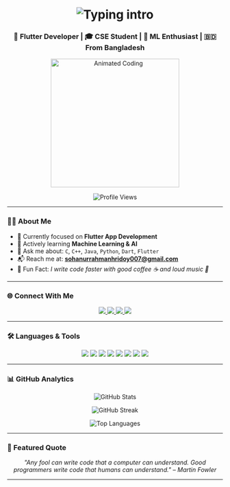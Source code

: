<!-- Header Section -->
<h1 align="center">
  <img src="https://readme-typing-svg.demolab.com?font=Fira+Code&pause=1000&center=true&vCenter=true&width=435&lines=Hi+I'm+Md.+Sohanur+Rahman+Hridoy;Flutter+Dev+%F0%9F%93%B1+%7C+ML+Explorer+%F0%9F%A4%96;CSE+Student+%7C+Tech+Lover+%F0%9F%91%BB" alt="Typing intro">
</h1>

<h3 align="center">💙 Flutter Developer | 🎓 CSE Student | 🤖 ML Enthusiast | 🇧🇩 From Bangladesh</h3>

<p align="center">
  <img src="https://media.giphy.com/media/qgQUggAC3Pfv687qPC/giphy.gif" width="300" alt="Animated Coding">
</p>

<p align="center">
  <img src="https://komarev.com/ghpvc/?username=srhridoy&label=Profile+Views&color=1abc9c&style=flat-square" alt="Profile Views" />
</p>

---

### 🧑‍💻 About Me

- 🚀 Currently focused on **Flutter App Development**
- 🧠 Actively learning **Machine Learning & AI**
- 💬 Ask me about: `C`, `C++`, `Java`, `Python`, `Dart`, `Flutter`
- 📬 Reach me at: **sohanurrahmanhridoy007@gmail.com**
- 🤹 Fun Fact: _I write code faster with good coffee ☕ and loud music 🎷_

---

### 🌐 Connect With Me

<p align="center">
   <a href="https://www.linkedin.com/in/md-sohanur-rahman-hridoy-2385ab257/" target="_blank">
    <img src="https://img.shields.io/badge/LinkedIn-0A66C2?style=for-the-badge&logo=linkedin&logoColor=white" />
  </a>
  <a href="https://www.facebook.com/Clasher007" target="_blank">
    <img src="https://img.shields.io/badge/Facebook-1877F2?style=for-the-badge&logo=facebook&logoColor=white" />
  </a>
  <a href="mailto:sohanurrahmanhridoy007@gmail.com">
    <img src="https://img.shields.io/badge/Gmail-D14836?style=for-the-badge&logo=gmail&logoColor=white" />
  </a>
  <a href="https://github.com/srhridoy" target="_blank">
    <img src="https://img.shields.io/badge/GitHub-100000?style=for-the-badge&logo=github&logoColor=white" />
  </a>
</p>

---

### 🛠️ Languages & Tools

<p align="center">
  <img src="https://img.shields.io/badge/Dart-0175C2?style=for-the-badge&logo=dart&logoColor=white"/>
  <img src="https://img.shields.io/badge/Flutter-02569B?style=for-the-badge&logo=flutter&logoColor=white"/>
  <img src="https://img.shields.io/badge/Python-3776AB?style=for-the-badge&logo=python&logoColor=white"/>
  <img src="https://img.shields.io/badge/C%20Language-00599C?style=for-the-badge&logo=c&logoColor=white"/>
  <img src="https://img.shields.io/badge/C++-00599C?style=for-the-badge&logo=c%2B%2B&logoColor=white"/>
  <img src="https://img.shields.io/badge/Java-ED8B00?style=for-the-badge&logo=java&logoColor=white"/>
  <img src="https://img.shields.io/badge/Linux-FCC624?style=for-the-badge&logo=linux&logoColor=black"/>
  <img src="https://img.shields.io/badge/VS%20Code-007ACC?style=for-the-badge&logo=visual-studio-code&logoColor=white"/>
</p>

---

### 📊 GitHub Analytics

<p align="center">
  <img src="https://github-readme-stats.vercel.app/api?username=srhridoy&show_icons=true&theme=tokyonight" alt="GitHub Stats" />
</p>

<p align="center">
  <img src="https://streak-stats.demolab.com/?user=srhridoy&theme=tokyonight&hide_border=true" alt="GitHub Streak" />
</p>

<p align="center">
  <img src="https://github-readme-stats.vercel.app/api/top-langs/?username=srhridoy&layout=compact&theme=tokyonight" alt="Top Languages" />
</p>

---

### 📌 Featured Quote
<p align="center"><i>"Any fool can write code that a computer can understand. Good programmers write code that humans can understand." – Martin Fowler</i></p>

---
